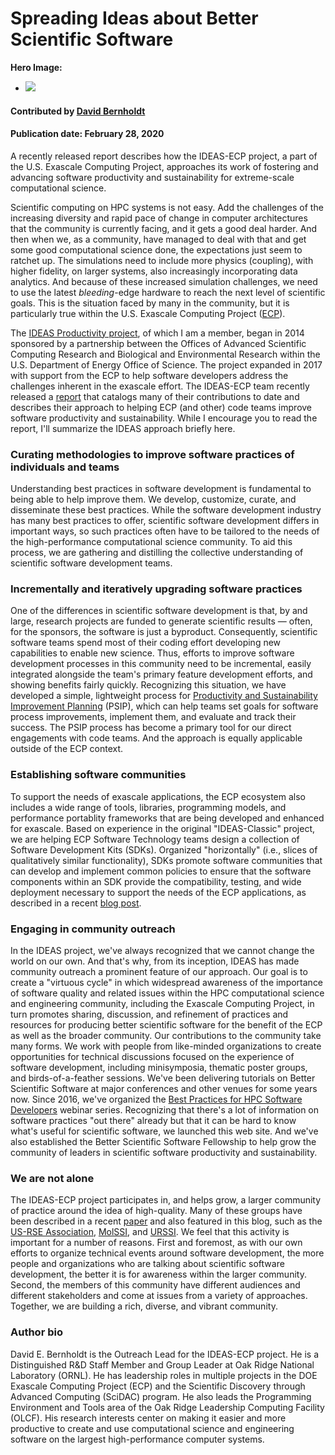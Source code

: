 # Spreading Ideas about Better Scientific Software

**Hero Image:**

 - <img src='https://github.com/betterscientificsoftware/images/raw/master/Blog_0225_Computational.jpg' />

#### Contributed by [David Bernholdt](https://github.com/bernhold "David Bernholdt GitHub Profile")

#### Publication date: February 28, 2020

A recently released report describes how the IDEAS-ECP project, a part of the U.S. Exascale Computing Project, approaches its work of fostering and advancing software productivity and sustainability for extreme-scale computational science. 

Scientific computing on HPC systems is not easy. Add the challenges of the increasing diversity and rapid pace of change in computer architectures that the community is currently facing, and it gets a good deal harder. And then when we, as a community, have managed to deal with that and get some good computational science done, the expectations just seem to ratchet up. The simulations need to include more physics (coupling), with higher fidelity, on larger systems, also increasingly incorporating data analytics. And because of these increased simulation challenges, we need to use the latest *bleeding*-edge hardware to reach the next level of scientific goals. This is the situation faced by many in the community, but it is particularly true within the U.S. Exascale Computing Project ([ECP](https://exascaleproject.org)).

The [IDEAS Productivity project](https://ideas-productivity.org/), of which I am a member, began in 2014 sponsored by a partnership between the Offices of Advanced Scientific Computing Research and Biological and Environmental Research within the U.S. Department of Energy Office of Science. The project expanded in 2017 with support from the ECP to help software developers address the challenges inherent in the exascale effort. The IDEAS-ECP team recently released a [report](https://exascaleproject.org/better-scientific-productivity-through-better-scientific-software-the-ideas-report) that catalogs many of their contributions to date and describes their approach to helping ECP (and other) code teams improve software productivity and sustainability. While I encourage you to read the report, I'll summarize the IDEAS approach briefly here.

### Curating methodologies to improve software practices of individuals and teams

Understanding best practices in software development is fundamental to being able to help improve them.  We develop, customize, curate, and disseminate these best practices. While the software development industry has many best practices to offer, scientific software development differs in important ways, so such practices often have to be tailored to the needs of the high-performance computational science community. To aid this process, we are gathering and distilling the collective understanding of scientific software development teams. 

### Incrementally and iteratively upgrading software practices

One of the differences in scientific software development is that, by and large, research projects are funded to generate scientific results — often, for the sponsors, the software is just a byproduct. Consequently, scientific software teams spend most of their coding effort developing new capabilities to enable new science. Thus, efforts to improve software development processes in this community need to be incremental, easily integrated alongside the team's primary feature development efforts, and showing benefits fairly quickly. Recognizing this situation, we have developed a simple, lightweight process for [Productivity and Sustainability Improvement Planning](https://bssw.io/psip) (PSIP), which can help teams set goals for software process improvements, implement them, and evaluate and track their success. The PSIP process has become a primary tool for our direct engagements with code teams.  And the approach is equally applicable outside of the ECP context.

### Establishing software communities

To support the needs of exascale applications, the ECP ecosystem also includes a wide range of tools, libraries, programming models, and performance portablity frameworks that are being developed and enhanced for exascale. Based on experience in the original "IDEAS-Classic" project, we are helping ECP Software Technology teams design a collection of Software Development Kits (SDKs). Organized "horizontally" (i.e., slices of qualitatively similar functionality), SDKs promote software communities that can develop and implement common policies to ensure that the software components within an SDK provide the compatibility, testing, and wide deployment necessary to support the needs of the ECP applications, as described in a recent [blog post](https://bssw.io/blog_posts/building-community-through-software-policies).

### Engaging in community outreach

In the IDEAS project, we've always recognized that we cannot change the world on our own. And that's why, from its inception, IDEAS has made community outreach a prominent feature of our approach. Our goal is to create a "virtuous cycle" in which widespread awareness of the importance of software quality and related issues within the HPC computational science and engineering community, including the Exascale Computing Project, in turn promotes sharing, discussion, and refinement of practices and resources for producing better scientific software for the benefit of the ECP as well as the broader community.  Our contributions to the community take many forms. We work with people from like-minded organizations to create opportunities for technical discussions focused on the experience of software development, including minisymposia, thematic poster groups, and birds-of-a-feather sessions. We've been delivering tutorials on Better Scientific Software at major conferences and other venues for some years now. Since 2016, we've organized the [Best Practices for HPC Software Developers](https://bssw.io/items/best-practices-for-hpc-software-developers-webinar-series) webinar series. Recognizing that there's a lot of information on software practices "out there" already but that it can be hard to know what's useful for scientific software, we launched this web site. And we've also established the Better Scientific Software Fellowship to help grow the community of leaders in scientific software productivity and sustainability.

### We are not alone

The IDEAS-ECP project participates in, and helps grow, a larger community of practice around the idea of high-quality. Many of these groups have been described in a recent [paper](https://bssw.io/items/exploring-community-organizations-and-their-role-in-emerging-software-ecosystems) and also featured in this blog, such as the [US-RSE Association](https://bssw.io/blog_posts/us-research-software-engineer-us-rse-association), [MolSSI](https://bssw.io/blog_posts/software-sustainability-in-the-molecular-sciences), and [URSSI](https://bssw.io/blog_posts/urssi-conceptualizing-a-us-research-software-sustainability-institute). We feel that this activity is important for a number of reasons. First and foremost, as with our own efforts to organize technical events around software development, the more people and organizations who are talking about scientific software development, the better it is for awareness within the larger community. Second, the members of this community have different audiences and different stakeholders and come at issues from a variety of approaches. Together, we are building a rich, diverse, and vibrant community.

### Author bio

David E. Bernholdt is the Outreach Lead for the IDEAS-ECP project. He is a Distinguished R&D Staff Member and Group Leader at Oak Ridge National Laboratory (ORNL). He has leadership roles in multiple projects in the DOE Exascale Computing Project (ECP) and the Scientific Discovery through Advanced Computing (SciDAC) program. He also leads the Programming Environment and Tools area of the Oak Ridge Leadership Computing Facility (OLCF). His research interests center on making it easier and more productive to create and use computational science and engineering software on the largest high-performance computer systems.

<!---
Publish: preview
RSS update: 2020-02-28
Categories: Planning, Collaboration
Topics: Software Engineering, Projects and Organizations
Tags: bssw-blog-article
Level: 2
Prerequisites: default
Aggregate: none
--->
